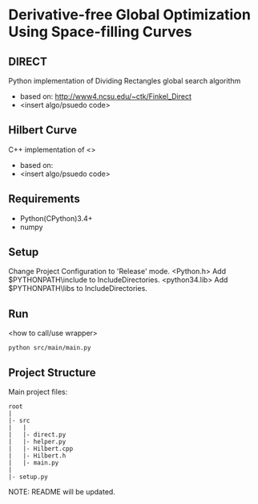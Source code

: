 # Derivative-free Global Optimization Using Space-filling Curves
## DIRECT
Python implementation of Dividing Rectangles global search algorithm
- based on: http://www4.ncsu.edu/~ctk/Finkel_Direct
- <insert algo/psuedo code>
## Hilbert Curve
C++ implementation of <>
- based on: <John Skilling> <insert link>
- <insert algo/psuedo code>

## Requirements
- Python(CPython)3.4+
- numpy

## Setup
Change Project Configuration to 'Release' mode.
<Python.h> Add $PYTHONPATH\include to IncludeDirectories.
<python34.lib> Add $PYTHONPATH\libs to IncludeDirectories.

## Run
<how to call/use wrapper>
```Shell
python src/main/main.py
```

## Project Structure
Main project files:
```
root
|
|- src
|	|
|	|- direct.py
|	|- helper.py
|	|- Hilbert.cpp
|	|- Hilbert.h
|	|- main.py
|
|- setup.py
```
<file contents gist>

NOTE: README will be updated.